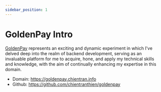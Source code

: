 ```yaml
---
sidebar_position: 1
---
```


# GoldenPay Intro

[GoldenPay](https://goldenpay.chientran.info) represents an exciting and dynamic
experiment in which I've delved deep into the realm of backend development,
serving as an invaluable platform for me to acquire, hone, and apply my
technical skills and knowledge, with the aim of continually enhancing my
expertise in this domain.

- Domain: https://goldenpay.chientran.info
- Github: https://github.com/chientranthien/goldenpay
